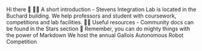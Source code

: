 Hi there 👋
🙋‍♀️ A short introduction - Stevens Integration Lab is located in the Buchard building. We help professors and student with coursework, competitions and lab facilities.
👩‍💻 Useful resources - Community docs can be found in the Stars section
🧙 Remember, you can do mighty things with the power of Markdown
We host the annual Gallois Autonomous Robot Competition
